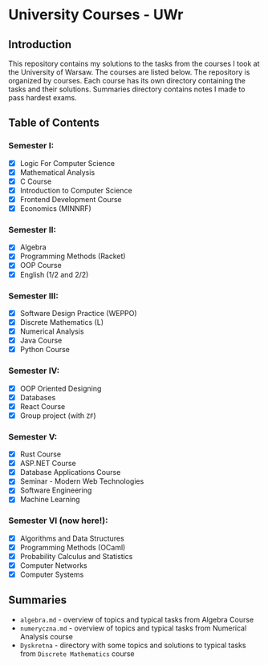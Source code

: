 # University Courses - UWr

## Introduction

This repository contains my solutions to the tasks from the courses I took at the University of Warsaw. The courses are listed below. The repository is organized by courses. Each course has its own directory containing the tasks and their solutions.
Summaries directory contains notes I made to pass hardest exams.

## Table of Contents

### Semester I:
- [x] Logic For Computer Science
- [x] Mathematical Analysis
- [x] C Course
- [x] Introduction to Computer Science
- [x] Frontend Development Course
- [x] Economics (MINNRF)

### Semester II:
- [x] Algebra
- [x] Programming Methods (Racket)
- [x] OOP Course
- [x] English (1/2 and 2/2)

### Semester III:
- [x] Software Design Practice (WEPPO)
- [x] Discrete Mathematics (L)
- [x] Numerical Analysis
- [x] Java Course
- [x] Python Course 

### Semester IV:
- [x] OOP Oriented Designing
- [x] Databases
- [x] React Course
- [x] Group project (with `ZF`) 

### Semester V:
- [x] Rust Course
- [x] ASP.NET Course
- [x] Database Applications Course
- [x] Seminar - Modern Web Technologies
- [x] Software Engineering
- [x] Machine Learning

### Semester VI (now here!):
- [x] Algorithms and Data Structures
- [x] Programming Methods (OCaml)
- [x] Probability Calculus and Statistics
- [x] Computer Networks
- [x] Computer Systems

## Summaries
- `algebra.md` - overview of topics and typical tasks from Algebra Course
- `numeryczna.md` - overview of topics and typical tasks from Numerical Analysis course
- `Dyskretna` - directory with some topics and solutions to typical tasks from `Discrete Mathematics` course